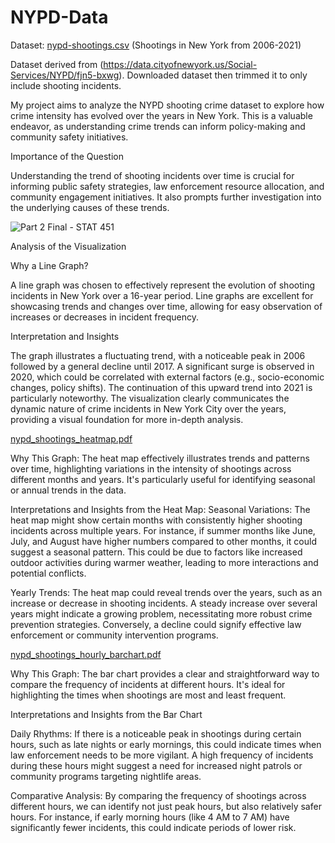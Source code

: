 # NYPD-Data

Dataset: [nypd-shootings.csv](https://github.com/shivenarya5/NYPD-Data/files/13386422/nypd-shootings.csv) (Shootings in New York from 2006-2021)

Dataset derived from (https://data.cityofnewyork.us/Social-Services/NYPD/fjn5-bxwg). Downloaded dataset then trimmed it to only include shooting incidents.

My project aims to analyze the NYPD shooting crime dataset to explore how crime intensity has evolved over the years in New York. 
This is a valuable endeavor, as understanding crime trends can inform policy-making and community safety initiatives.

Importance of the Question

Understanding the trend of shooting incidents over time is crucial for informing public safety strategies, law enforcement resource allocation, and community engagement initiatives. It also prompts further investigation into the underlying causes of these trends.


![Part 2 Final - STAT 451](https://github.com/shivenarya5/NYPD-Data/assets/140025907/77409d9e-179b-4f43-bd2d-3f83dd110740)

Analysis of the Visualization

Why a Line Graph?

A line graph was chosen to effectively represent the evolution of shooting incidents in New York over a 16-year period. Line graphs are excellent for showcasing trends and changes over time, allowing for easy observation of increases or decreases in incident frequency.

Interpretation and Insights

The graph illustrates a fluctuating trend, with a noticeable peak in 2006 followed by a general decline until 2017.
A significant surge is observed in 2020, which could be correlated with external factors (e.g., socio-economic changes, policy shifts). The continuation of this upward trend into 2021 is particularly noteworthy.
The visualization clearly communicates the dynamic nature of crime incidents in New York City over the years, providing a visual foundation for more in-depth analysis.

[nypd_shootings_heatmap.pdf](https://github.com/shivenarya5/NYPD-Data/files/13481436/nypd_shootings_heatmap.pdf)

Why This Graph: The heat map effectively illustrates trends and patterns over time, highlighting variations in the intensity of shootings across different months and years. It's particularly useful for identifying seasonal or annual trends in the data.

Interpretations and Insights from the Heat Map:
Seasonal Variations: The heat map might show certain months with consistently higher shooting incidents across multiple years. For instance, if summer months like June, July, and August have higher numbers compared to other months, it could suggest a seasonal pattern. This could be due to factors like increased outdoor activities during warmer weather, leading to more interactions and potential conflicts.

Yearly Trends: The heat map could reveal trends over the years, such as an increase or decrease in shooting incidents. A steady increase over several years might indicate a growing problem, necessitating more robust crime prevention strategies. Conversely, a decline could signify effective law enforcement or community intervention programs.

[nypd_shootings_hourly_barchart.pdf](https://github.com/shivenarya5/NYPD-Data/files/13481439/nypd_shootings_hourly_barchart.pdf)

Why This Graph: The bar chart provides a clear and straightforward way to compare the frequency of incidents at different hours. It's ideal for highlighting the times when shootings are most and least frequent.

Interpretations and Insights from the Bar Chart

Daily Rhythms: If there is a noticeable peak in shootings during certain hours, such as late nights or early mornings, this could indicate times when law enforcement needs to be more vigilant. A high frequency of incidents during these hours might suggest a need for increased night patrols or community programs targeting nightlife areas.

Comparative Analysis: By comparing the frequency of shootings across different hours, we can identify not just peak hours, but also relatively safer hours. For instance, if early morning hours (like 4 AM to 7 AM) have significantly fewer incidents, this could indicate periods of lower risk.

